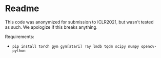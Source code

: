 # Readme

This code was anonymized for submission to ICLR2021, but wasn't tested as such. We apologize if this breaks anything.

Requirements:
- `pip install torch gym gym[atari] ray lmdb tqdm scipy numpy opencv-python`
